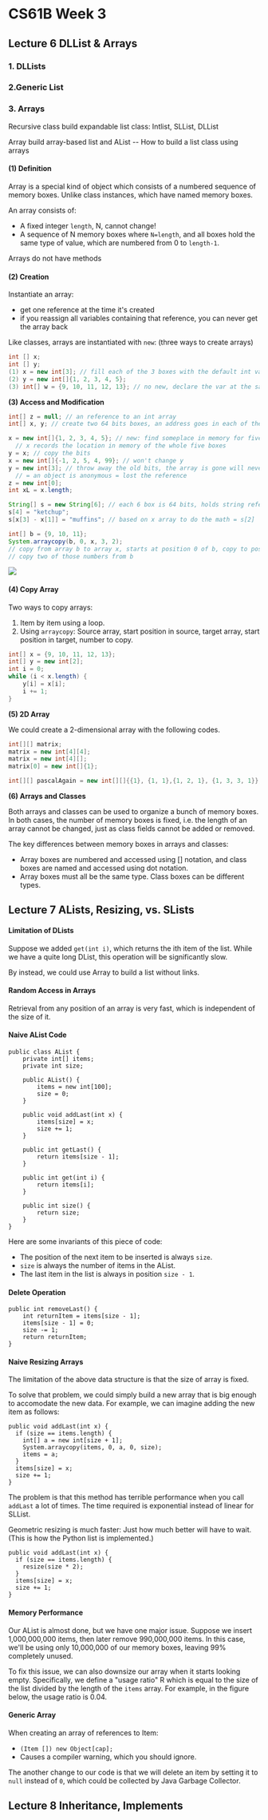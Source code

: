 # CS61B Week 3

## Lecture 6 DLList & Arrays

### 1. DLLists

### 2.Generic List

### 3. Arrays 

Recursive class build expandable list class: Intlist, SLList, DLList

Array build array-based list and AList -- How to build a list class using arrays

#### \(1\) Definition 

Array is a special kind of object which consists of a numbered sequence of memory boxes. Unlike class instances, which have named memory boxes.

An array consists of:

* A fixed integer `length`, N, cannot change!
* A sequence of N memory boxes where `N=length`, and all boxes hold the same type of value, which are numbered from 0 to `length-1`.

Arrays do not have methods

#### \(2\) Creation

Instantiate an array:

* get one reference at the time it's created
* if you reassign all variables containing that reference, you can never get the array back

Like classes, arrays are instantiated with `new`: \(three ways to create arrays\)

```java
int [] x;
int [] y;
(1) x = new int[3]; // fill each of the 3 boxes with the default int value 0.
(2) y = new int[]{1, 2, 3, 4, 5};
(3) int[] w = {9, 10, 11, 12, 13}; // no new, declare the var at the same time, can't ust it with an already declared var
```

**\(3\) Access and Modification**

```java
int[] z = null; // an reference to an int array
int[] x, y; // create two 64 bits boxes, an address goes in each of them

x = new int[]{1, 2, 3, 4, 5}; // new: find someplace in memory for five integers to live, 32 bits for each one
  // x records the location in memory of the whole five boxes
y = x; // copy the bits
x = new int[]{-1, 2, 5, 4, 99}; // won't change y
y = new int[3]; // throw away the old bits, the array is gone will never get back 
  // = an object is anonymous = lost the reference
z = new int[0];
int xL = x.length;

String[] s = new String[6]; // each 6 box is 64 bits, holds string reference, String default value is null 
s[4] = "ketchup";
s[x[3] - x[1]] = "muffins"; // based on x array to do the math = s[2]

int[] b = {9, 10, 11};
System.arraycopy(b, 0, x, 3, 2);
// copy from array b to array x, starts at position 0 of b, copy to position 3 of x
// copy two of those numbers from b
```

![](.gitbook/assets/1.png)

#### **\(4\) Copy Array**

Two ways to copy arrays:

1. Item by item using a loop.
2. Using `arraycopy`: Source array, start position in source, target array, start position in target, number to copy.

```java
int[] x = {9, 10, 11, 12, 13};
int[] y = new int[2];
int i = 0;
while (i < x.length) {
    y[i] = x[i];
    i += 1;
}
```

**\(5\) 2D Array**

We could create a 2-dimensional array with the following codes.

```java
int[][] matrix;
matrix = new int[4][4];
matrix = new int[4][];
matrix[0] = new int[]{1};

int[][] pascalAgain = new int[][]{{1}, {1, 1},{1, 2, 1}, {1, 3, 3, 1}};
```

**\(6\) Arrays and Classes**

Both arrays and classes can be used to organize a bunch of memory boxes. In both cases, the number of memory boxes is fixed, i.e. the length of an array cannot be changed, just as class fields cannot be added or removed.

The key differences between memory boxes in arrays and classes:

* Array boxes are numbered and accessed using \[\] notation, and class boxes are named and accessed using dot notation.
* Array boxes must all be the same type. Class boxes can be different types.

## Lecture 7 ALists, Resizing, vs. SLists

#### Limitation of DLists

Suppose we added `get(int i)`, which returns the ith item of the list. While we have a quite long DList, this operation will be significantly slow.

By instead, we could use Array to build a list without links.

#### Random Access in Arrays

Retrieval from any position of an array is very fast, which is independent of the size of it.

#### Naive AList Code

```text
public class AList {
    private int[] items;
    private int size;

    public AList() {
        items = new int[100];
        size = 0;
    }

    public void addLast(int x) {
        items[size] = x;
        size += 1;
    }

    public int getLast() {
        return items[size - 1];
    }

    public int get(int i) {
        return items[i];
    }

    public int size() {
        return size;
    }
}
```

Here are some invariants of this piece of code:

* The position of the next item to be inserted is always `size`.
* `size` is always the number of items in the AList.
* The last item in the list is always in position `size - 1`.

#### Delete Operation

```text
public int removeLast() {
    int returnItem = items[size - 1];
    items[size - 1] = 0;
    size -= 1;
    return returnItem;
}
```

#### Naive Resizing Arrays

The limitation of the above data structure is that the size of array is fixed.

To solve that problem, we could simply build a new array that is big enough to accomodate the new data. For example, we can imagine adding the new item as follows:

```text
public void addLast(int x) {
  if (size == items.length) {
    int[] a = new int[size + 1];
    System.arraycopy(items, 0, a, 0, size);
    items = a;  	
  }
  items[size] = x;
  size += 1;
}
```

The problem is that this method has terrible performance when you call `addLast` a lot of times. The time required is exponential instead of linear for SLList.

Geometric resizing is much faster: Just how much better will have to wait. \(This is how the Python list is implemented.\)

```text
public void addLast(int x) {
  if (size == items.length) {
	resize(size * 2);
  }
  items[size] = x;
  size += 1;
}
```

#### Memory Performance

Our AList is almost done, but we have one major issue. Suppose we insert 1,000,000,000 items, then later remove 990,000,000 items. In this case, we'll be using only 10,000,000 of our memory boxes, leaving 99% completely unused.

To fix this issue, we can also downsize our array when it starts looking empty. Specifically, we define a "usage ratio" R which is equal to the size of the list divided by the length of the `items` array. For example, in the figure below, the usage ratio is 0.04.

#### Generic Array

When creating an array of references to Item:

* `(Item []) new Object[cap];`
* Causes a compiler warning, which you should ignore.

The another change to our code is that we will delete an item by setting it to `null` instead of `0`, which could be collected by Java Garbage Collector.

## Lecture 8 Inheritance, Implements

